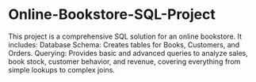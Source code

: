 # Online-Bookstore-SQL-Project
This project is a comprehensive SQL solution for an online bookstore. It includes:  Database Schema: Creates tables for Books, Customers, and Orders. Querying: Provides basic and advanced queries to analyze sales, book stock, customer behavior, and revenue, covering everything from simple lookups to complex joins.

